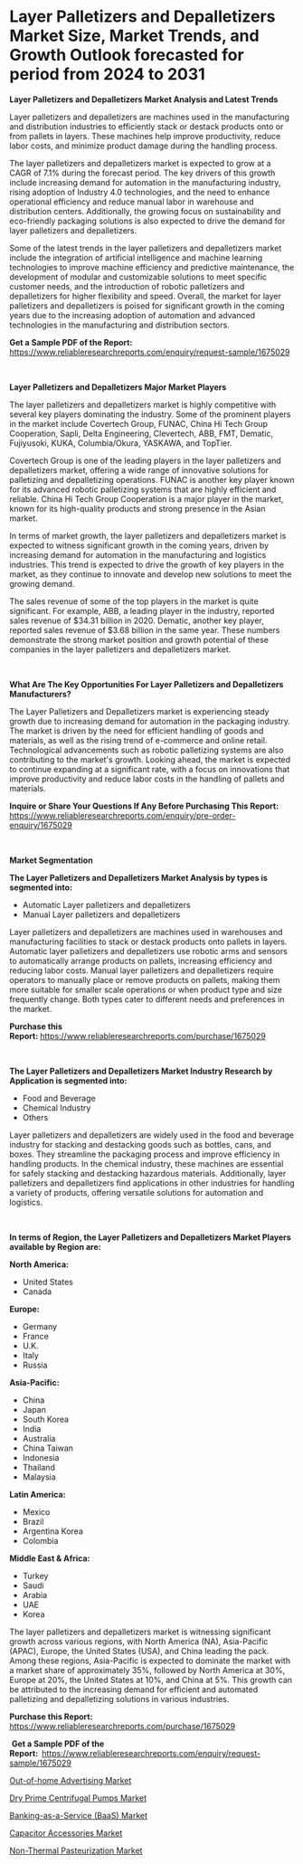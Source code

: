 <p><h1>Layer Palletizers and Depalletizers Market Size, Market Trends, and Growth Outlook forecasted for period from 2024 to 2031</h1></p><p><strong>Layer Palletizers and Depalletizers Market Analysis and Latest Trends</strong></p>
<p><p>Layer palletizers and depalletizers are machines used in the manufacturing and distribution industries to efficiently stack or destack products onto or from pallets in layers. These machines help improve productivity, reduce labor costs, and minimize product damage during the handling process.</p><p>The layer palletizers and depalletizers market is expected to grow at a CAGR of 7.1% during the forecast period. The key drivers of this growth include increasing demand for automation in the manufacturing industry, rising adoption of Industry 4.0 technologies, and the need to enhance operational efficiency and reduce manual labor in warehouse and distribution centers. Additionally, the growing focus on sustainability and eco-friendly packaging solutions is also expected to drive the demand for layer palletizers and depalletizers.</p><p>Some of the latest trends in the layer palletizers and depalletizers market include the integration of artificial intelligence and machine learning technologies to improve machine efficiency and predictive maintenance, the development of modular and customizable solutions to meet specific customer needs, and the introduction of robotic palletizers and depalletizers for higher flexibility and speed. Overall, the market for layer palletizers and depalletizers is poised for significant growth in the coming years due to the increasing adoption of automation and advanced technologies in the manufacturing and distribution sectors.</p></p>
<p><strong>Get a Sample PDF of the Report:&nbsp;</strong> <a href="https://www.reliableresearchreports.com/enquiry/request-sample/1675029">https://www.reliableresearchreports.com/enquiry/request-sample/1675029</a></p>
<p>&nbsp;</p>
<p><strong>Layer Palletizers and Depalletizers Major Market Players</strong></p>
<p><p>The layer palletizers and depalletizers market is highly competitive with several key players dominating the industry. Some of the prominent players in the market include Covertech Group, FUNAC, China Hi Tech Group Cooperation, Sapli, Delta Engineering, Clevertech, ABB, FMT, Dematic, Fujiyusoki, KUKA, Columbia/Okura, YASKAWA, and TopTier.</p><p>Covertech Group is one of the leading players in the layer palletizers and depalletizers market, offering a wide range of innovative solutions for palletizing and depalletizing operations. FUNAC is another key player known for its advanced robotic palletizing systems that are highly efficient and reliable. China Hi Tech Group Cooperation is a major player in the market, known for its high-quality products and strong presence in the Asian market.</p><p>In terms of market growth, the layer palletizers and depalletizers market is expected to witness significant growth in the coming years, driven by increasing demand for automation in the manufacturing and logistics industries. This trend is expected to drive the growth of key players in the market, as they continue to innovate and develop new solutions to meet the growing demand.</p><p>The sales revenue of some of the top players in the market is quite significant. For example, ABB, a leading player in the industry, reported sales revenue of $34.31 billion in 2020. Dematic, another key player, reported sales revenue of $3.68 billion in the same year. These numbers demonstrate the strong market position and growth potential of these companies in the layer palletizers and depalletizers market.</p></p>
<p>&nbsp;</p>
<p><strong>What Are The Key Opportunities For Layer Palletizers and Depalletizers Manufacturers?</strong></p>
<p><p>The Layer Palletizers and Depalletizers market is experiencing steady growth due to increasing demand for automation in the packaging industry. The market is driven by the need for efficient handling of goods and materials, as well as the rising trend of e-commerce and online retail. Technological advancements such as robotic palletizing systems are also contributing to the market's growth. Looking ahead, the market is expected to continue expanding at a significant rate, with a focus on innovations that improve productivity and reduce labor costs in the handling of pallets and materials.</p></p>
<p><strong>Inquire or Share Your Questions If Any Before Purchasing This Report:</strong> <a href="https://www.reliableresearchreports.com/enquiry/pre-order-enquiry/1675029">https://www.reliableresearchreports.com/enquiry/pre-order-enquiry/1675029</a></p>
<p>&nbsp;</p>
<p><strong>Market Segmentation</strong></p>
<p><strong>The Layer Palletizers and Depalletizers Market Analysis by types is segmented into:</strong></p>
<p><ul><li>Automatic Layer palletizers and depalletizers</li><li>Manual Layer palletizers and depalletizers</li></ul></p>
<p><p>Layer palletizers and depalletizers are machines used in warehouses and manufacturing facilities to stack or destack products onto pallets in layers. Automatic layer palletizers and depalletizers use robotic arms and sensors to automatically arrange products on pallets, increasing efficiency and reducing labor costs. Manual layer palletizers and depalletizers require operators to manually place or remove products on pallets, making them more suitable for smaller scale operations or when product type and size frequently change. Both types cater to different needs and preferences in the market.</p></p>
<p><strong>Purchase this Report:&nbsp;</strong><a href="https://www.reliableresearchreports.com/purchase/1675029">https://www.reliableresearchreports.com/purchase/1675029</a></p>
<p>&nbsp;</p>
<p><strong>The Layer Palletizers and Depalletizers Market Industry Research by Application is segmented into:</strong></p>
<p><ul><li>Food and Beverage</li><li>Chemical Industry</li><li>Others</li></ul></p>
<p><p>Layer palletizers and depalletizers are widely used in the food and beverage industry for stacking and destacking goods such as bottles, cans, and boxes. They streamline the packaging process and improve efficiency in handling products. In the chemical industry, these machines are essential for safely stacking and destacking hazardous materials. Additionally, layer palletizers and depalletizers find applications in other industries for handling a variety of products, offering versatile solutions for automation and logistics.</p></p>
<p>&nbsp;</p>
<p><strong>In terms of Region, the Layer Palletizers and Depalletizers Market Players available by Region are:</strong></p>
<p>
    <p> <strong> North America: </strong>
        <ul>
            <li>United States</li>
            <li>Canada</li>
        </ul>
        </p> 
    <p> <strong> Europe: </strong>
        <ul>
            <li>Germany</li>
            <li>France</li>
            <li>U.K.</li>
            <li>Italy</li>
            <li>Russia</li>
        </ul>
        </p> 
    <p> <strong> Asia-Pacific: </strong>
        <ul>
            <li>China</li>
            <li>Japan</li>
            <li>South Korea</li>
            <li>India</li>
            <li>Australia</li>
            <li>China Taiwan</li>
            <li>Indonesia</li>
            <li>Thailand</li>
            <li>Malaysia</li>
        </ul>
        </p> 
    <p> <strong> Latin America: </strong>
        <ul>
            <li>Mexico</li>
            <li>Brazil</li>
            <li>Argentina Korea</li>
            <li>Colombia</li>
        </ul>
        </p> 
    <p> <strong> Middle East & Africa: </strong>
        <ul>
            <li>Turkey</li>
            <li>Saudi</li>
            <li>Arabia</li>
            <li>UAE</li>
            <li>Korea</li>
        </ul>
    </p>
    </p>
<p><p>The layer palletizers and depalletizers market is witnessing significant growth across various regions, with North America (NA), Asia-Pacific (APAC), Europe, the United States (USA), and China leading the pack. Among these regions, Asia-Pacific is expected to dominate the market with a market share of approximately 35%, followed by North America at 30%, Europe at 20%, the United States at 10%, and China at 5%. This growth can be attributed to the increasing demand for efficient and automated palletizing and depalletizing solutions in various industries.</p></p>
<p><strong>Purchase this Report: </strong><a href="https://www.reliableresearchreports.com/purchase/1675029">https://www.reliableresearchreports.com/purchase/1675029</a></p>
<p>&nbsp;<strong>Get a Sample PDF of the Report:&nbsp;&nbsp;</strong><a href="https://www.reliableresearchreports.com/enquiry/request-sample/1675029">https://www.reliableresearchreports.com/enquiry/request-sample/1675029</a></p>
<p><strong></strong></p>
<p><p><a href="https://medium.com/@trevawisozk_19409/out-of-home-advertising-market-analysis-its-cagr-market-segmentation-and-global-industry-overview-38523c061062">Out-of-home Advertising Market</a></p><p><a href="https://github.com/Krish2023na/Market-Research-Report-List-3/blob/main/dry-prime-centrifugal-pumps-market.md">Dry Prime Centrifugal Pumps Market</a></p><p><a href="https://medium.com/@shanatromp/banking-as-a-service-baas-market-size-and-market-trends-complete-industry-overview-2024-to-2031-154931ccf26c">Banking-as-a-Service (BaaS) Market</a></p><p><a href="https://github.com/bmorecock/Market-Research-Report-List-2/blob/main/capacitor-accessories-market.md">Capacitor Accessories Market</a></p><p><a href="https://medium.com/@shanatromp/non-thermal-pasteurization-nbsp-market-focuses-on-market-share-size-and-projected-forecast-till-090aac08eaa0">Non-Thermal Pasteurization Market</a></p></p>